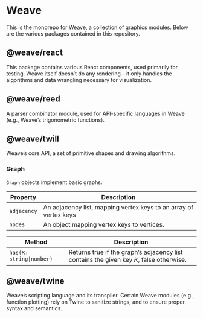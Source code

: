 # Weave

This is the monorepo for Weave, a collection of graphics modules. Below are the various packages
contained in this repository.

## @weave/react

This package contains various React components, used primarily for testing. Weave itself doesn’t do
any rendering – it only handles the algorithms and data wrangling necessary for visualization.

## @weave/reed

A parser combinator module, used for API-specific languages in Weave (e.g., Weave’s trigonometric
functions).

## @weave/twill

Weave’s core API, a set of primitive shapes and drawing algorithms.

### Graph

`Graph` objects implement basic graphs.

| Property    | Description                                                       |
| ----------- | ----------------------------------------------------------------- |
| `adjacency` | An adjacency list, mapping vertex keys to an array of vertex keys |
| `nodes`     | An object mapping vertex keys to vertices.                        |

| Method                  | Description                                                                           |
| ----------------------- | ------------------------------------------------------------------------------------- |
| `has(𝐾: string\|number)` | Returns true if the graph’s adjacency list contains the given key 𝐾, false otherwise. |

## @weave/twine

Weave’s scripting language and its transpiler. Certain Weave modules (e.g., function plotting) rely
on Twine to sanitize strings, and to ensure proper syntax and semantics.

